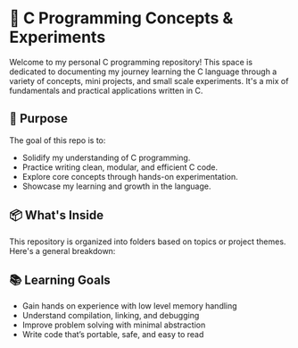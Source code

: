 # 🧠 C Programming Concepts & Experiments

Welcome to my personal C programming repository! This space is dedicated to documenting my journey learning the C language through a variety of concepts, mini projects, and small scale experiments. It's a mix of fundamentals and practical applications written in C.

## 📌 Purpose

The goal of this repo is to:

- Solidify my understanding of C programming.
- Practice writing clean, modular, and efficient C code.
- Explore core concepts through hands-on experimentation.
- Showcase my learning and growth in the language.

## 📦 What's Inside

This repository is organized into folders based on topics or project themes. Here's a general breakdown:

## 📚 Learning Goals

- Gain hands on experience with low level memory handling
- Understand compilation, linking, and debugging
- Improve problem solving with minimal abstraction
- Write code that’s portable, safe, and easy to read